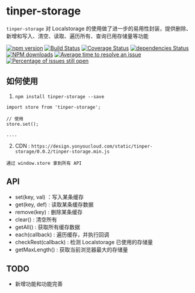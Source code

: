 # tinper-storage

`tinper-storage` 对 Localstorage 的使用做了进一步的易用性封装，提供删除、新增和写入、清空、读取、遍历所有、查询已用存储量等功能




[![npm version](https://img.shields.io/npm/v/tinper-storage.svg)](https://www.npmjs.com/package/tinper-storage)
[![Build Status](https://img.shields.io/travis/iuap-design/tinper-storage/master.svg)](https://travis-ci.org/iuap-design/tinper-storage)
[![Coverage Status](https://coveralls.io/repos/github/iuap-design/tinper-storage/badge.svg?branch=master)](https://coveralls.io/github/iuap-design/tinper-storage?branch=master)
[![dependencies Status](https://david-dm.org/iuap-design/tinper-storage/status.svg)](https://david-dm.org/iuap-design/tinper-storage)
[![NPM downloads](http://img.shields.io/npm/dm/tinper-storage.svg?style=flat)](https://npmjs.org/package/tinper-storage)
[![Average time to resolve an issue](http://isitmaintained.com/badge/resolution/iuap-design/tinper-storage.svg)](http://isitmaintained.com/project/iuap-design/tinper-storage "Average time to resolve an issue")
[![Percentage of issues still open](http://isitmaintained.com/badge/open/iuap-design/tinper-storage.svg)](http://isitmaintained.com/project/iuap-design/tinper-storage "Percentage of issues still open")

## 如何使用

1. `npm install tinper-storage --save`
```
import store from 'tinper-storage';

// 使用
store.set();

....
```

2. CDN : `https://design.yonyoucloud.com/static/tinper-storage/0.0.2/tinper-storage.min.js`

```
通过 window.store 拿到所有 API
```


## API

- set(key, val) ：写入某条缓存
- get(key, def) : 读取某条缓存数据
- remove(key) : 删除某条缓存
- clear() : 清空所有
- getAll() : 获取所有缓存数据
- each(callback) : 遍历缓存，并执行回调
- checkRest(callback) : 检测 Localstorage 已使用的存储量
- getMaxLength() : 获取当前浏览器最大的存储量

## TODO

- 新增功能和功能完善
